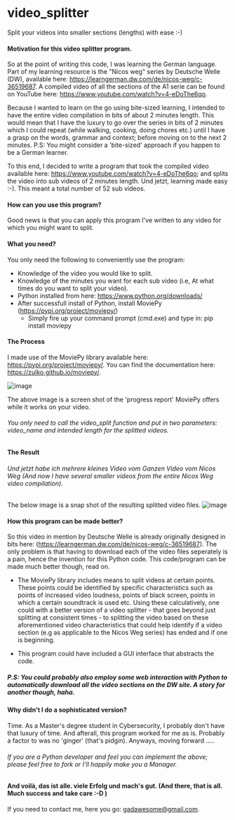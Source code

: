 # video_splitter
Split your videos into smaller sections (lengths) with ease :-)


#### Motivation for this video splitter program.
So at the point of writing this code, I was learning the German language. Part of my learning resource is the "Nicos weg" series by Deutsche Welle (DW), available here: https://learngerman.dw.com/de/nicos-weg/c-36519687. A compiled video of all the sections of the A1 serie can be found on YouTube here: https://www.youtube.com/watch?v=4-eDoThe6qo.

Because I wanted to learn on the go using bite-sized learning, I intended to have the entire video compilation in bits of about 2 minutes length. This would mean that I have the luxury to go over the series in bits of 2 minutes which I could repeat (while walking, cooking, doing chores etc.) until I have a grasp on the words, grammar and context; before moving on to the next 2 minutes. P.S: You might consider a 'bite-sized' approach if you happen to be a German learner.

To this end, I decided to write a program that took the compiled video available here: https://www.youtube.com/watch?v=4-eDoThe6qo; and splits the video into sub videos of 2 minutes length. Und jetzt, learning made easy :-). This meant a total number of 52 sub videos.

#### How can you use this program?
Good news is that you can apply this program I've written to any video for which you might want to split.

#### What you need?
You only need the following to conveniently use the program:
- Knowledge of the video you would like to split.
- Knowledge of the minutes you want for each sub video (i.e, At what times do you want to split your video).
- Python installed from here: https://www.python.org/downloads/
- After successfull install of Python, install MoviePy (https://pypi.org/project/moviepy/)
  - Simply fire up your command prompt (cmd.exe) and type in: pip install moviepy

#### The Process
I made use of the MoviePy library available here: https://pypi.org/project/moviepy/. You can find the documentation here: https://zulko.github.io/moviepy/. 


![image](https://user-images.githubusercontent.com/68852419/147593399-b73fa4cf-39fc-41da-a9e8-b00b50292f47.png)

The above image is a screen shot of the 'progress report' MoviePy offers while it works on your video.
###### You only need to call the video_split function and put in two parameters: video_name and intended length for the splitted videos.


#### The Result
###### Und jetzt habe ich mehrere kleines Video vom Ganzen Video vom Nicos Weg (And now I have several smaller videos from the entire Nicos Weg video compilation).
The below image is a snap shot of the resulting splitted video files.
![image](https://user-images.githubusercontent.com/68852419/147593496-22feddc7-e71a-430c-b112-cbd02448176e.png)


#### How this program can be made better?
So this video in mention by Deutsche Welle is already originally designed in bits here: (https://learngerman.dw.com/de/nicos-weg/c-36519687). The only problem is that having to download each of the video files seperately is a pain, hence the invention for this Python code. This code/program can be made much better though, read on.
- The MoviePy library includes means to split videos at certain points. These points could be identified by specific characteristics such as points of increased video loudness, points of black screen, points in which a certain soundtrack is used etc. Using these calculatively, one could with a better version of a video splitter - that goes beyond just splitting at consistent times - to splitting the video based on these aforementioned video characteristics that could help identify if a video section (e.g as applicable to the Nicos Weg series) has ended and if one is beginning.

- This program could have included a GUI interface that abstracts the code. 
##### P.S: You could probably also employ some web interaction with Python to automatically download all the video sections on the DW site. A story for another though, haha.


#### Why didn't I do a sophisticated version?
Time. As a Master's degree student in Cybersecurity, I probably don't have that luxury of time. And afterall, this program worked for me as is. 
Probably a factor to was no 'ginger' (that's pidgin). Anyways, moving forward .....

###### If you are a Python developer and feel you can implement the above; please feel free to fork or I'll happily make you a Manager.


#### And voilà, das ist alle. viele Erfolg und mach's gut. (And there, that is all. Much success and take care :-D )

If you need to contact me, here you go: gadawesome@gmail.com.
